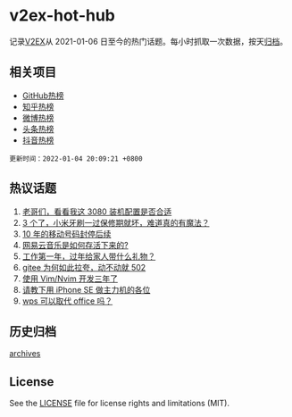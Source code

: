 # v2ex-hot-hub

 记录[V2EX](https://www.v2ex.com/)从 2021-01-06 日至今的热门话题。每小时抓取一次数据，按天[归档](archives)。
 
 ## 相关项目

- [GitHub热榜](https://github.com/snaildev/github-hot-hub)
- [知乎热榜](https://github.com/snaildev/zhihu-hot-hub)
- [微博热榜](https://github.com/snaildev/weibo-hot-hub)
- [头条热榜](https://github.com/snaildev/toutiao-hot-hub)
- [抖音热榜](https://github.com/snaildev/douyin-hot-hub)


 `更新时间：2022-01-04 20:09:21 +0800`

## 热议话题

1. [老哥们，看看我这 3080 装机配置是否合适](https://www.v2ex.com/t/825946)
1. [3 个了，小米牙刷一过保修期就坏，难道真的有魔法？](https://www.v2ex.com/t/826025)
1. [10 年的移动号码封停后续](https://www.v2ex.com/t/826088)
1. [网易云音乐是如何存活下来的?](https://www.v2ex.com/t/826105)
1. [工作第一年，过年给家人带什么礼物？](https://www.v2ex.com/t/826001)
1. [gitee 为何如此拉夸，动不动就 502](https://www.v2ex.com/t/826002)
1. [使用 Vim/Nvim 开发三年了](https://www.v2ex.com/t/826068)
1. [请教下用 iPhone SE 做主力机的各位](https://www.v2ex.com/t/826005)
1. [wps 可以取代 office 吗？](https://www.v2ex.com/t/826087)

## 历史归档

[archives](archives)

## License

See the [LICENSE](LICENSE) file for license rights and limitations (MIT).
